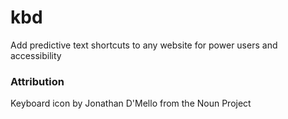 # kbd
Add predictive text shortcuts to any website for power users and accessibility

### Attribution

Keyboard icon by Jonathan D'Mello from the Noun Project